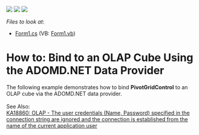 <!-- default badges list -->
![](https://img.shields.io/endpoint?url=https://codecentral.devexpress.com/api/v1/VersionRange/128581591/22.1.2%2B)
[![](https://img.shields.io/badge/Open_in_DevExpress_Support_Center-FF7200?style=flat-square&logo=DevExpress&logoColor=white)](https://supportcenter.devexpress.com/ticket/details/E3705)
[![](https://img.shields.io/badge/📖_How_to_use_DevExpress_Examples-e9f6fc?style=flat-square)](https://docs.devexpress.com/GeneralInformation/403183)
<!-- default badges end -->
<!-- default file list -->
*Files to look at*:

* [Form1.cs](./CS/XtraPivotGrid_ADOMD/Form1.cs) (VB: [Form1.vb](./VB/XtraPivotGrid_ADOMD/Form1.vb))
<!-- default file list end -->
# How to: Bind to an OLAP Cube Using the ADOMD.NET Data Provider


<p>The following example demonstrates how to bind <strong>PivotGridControl</strong> to an OLAP cube via the ADOMD.NET data provider.<br><br>See Also:<br><a href="https://www.devexpress.com/Support/Center/p/KA18860">KA18860: OLAP - The user credentials (Name, Password) specified in the connection string are ignored and the connection is established from the name of the current application user</a></p>

<br/>


